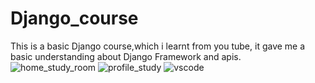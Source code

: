 # Django_course
This is a basic Django course,which i learnt from you tube, it gave me a basic understanding about Django Framework and apis.
![home_study_room](https://github.com/nuhash-cell/Django_course/assets/83879742/a61ef604-0e76-47eb-9de8-ac77e55af5e4)
![profile_study](https://github.com/nuhash-cell/Django_course/assets/83879742/40fc6fe1-fd86-4ab4-8b33-d9a2cacdea82)
![vscode](https://github.com/nuhash-cell/Django_course/assets/83879742/9d8fdb89-95fb-404e-a770-fe21af8225ff)

